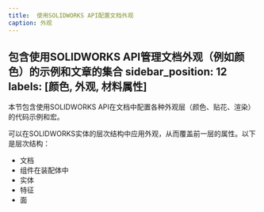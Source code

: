 ```yaml
---
title:  使用SOLIDWORKS API配置文档外观
caption: 外观
---
```

 包含使用SOLIDWORKS API管理文档外观（例如颜色）的示例和文章的集合
sidebar_position: 12
labels: [颜色, 外观, 材料属性]
---
本节包含使用SOLIDWORKS API在文档中配置各种外观层（颜色、贴花、渲染）的代码示例和宏。

可以在SOLIDWORKS实体的层次结构中应用外观，从而覆盖前一层的属性。以下是层次结构：

* 文档
* 组件在装配体中
* 实体
* 特征
* 面